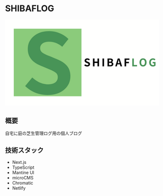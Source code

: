 # SHIBAFLOG

![header](public/ogp.png)

## 概要

自宅に庭の芝生管理ログ用の個人ブログ

## 技術スタック

- Next.js
- TypeScript
- Mantine UI
- microCMS
- Chromatic
- Netlify
